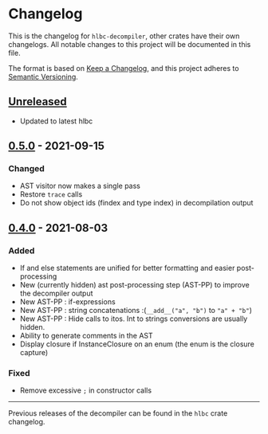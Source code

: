 # Changelog

This is the changelog for `hlbc-decompiler`, other crates have their own changelogs.
All notable changes to this project will be documented in this file.

The format is based on [Keep a Changelog](https://keepachangelog.com/en/1.0.0/),
and this project adheres to [Semantic Versioning](https://semver.org/spec/v2.0.0.html).

## [Unreleased](https://github.com/Gui-Yom/hlbc/compare/v0.5.0...HEAD)

- Updated to latest hlbc

## [0.5.0](https://github.com/Gui-Yom/hlbc/compare/v0.4.0...v0.5.0) - 2021-09-15

### Changed

- AST visitor now makes a single pass
- Restore `trace` calls
- Do not show object ids (findex and type index) in decompilation output

## [0.4.0](https://github.com/Gui-Yom/hlbc/compare/v0.3.0...v0.4.0) - 2021-08-03

### Added

- If and else statements are unified for better formatting and easier post-processing
- New (currently hidden) ast post-processing step (AST-PP) to improve the decompiler output
- New AST-PP : if-expressions
- New AST-PP : string concatenations :(`__add__("a", "b")` to `"a" + "b"`)
- New AST-PP : Hide calls to itos. Int to strings conversions are usually hidden.
- Ability to generate comments in the AST
- Display closure if InstanceClosure on an enum (the enum is the closure capture)

### Fixed

- Remove excessive `;` in constructor calls

---

Previous releases of the decompiler can be found in the `hlbc` crate changelog.
